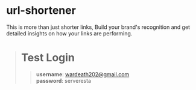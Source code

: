# url-shortener
This is more than just shorter links, Build your brand's recognition and get detailed insights on how your links are performing.

># Test Login   
>>**username**: wardeath202@gmail.com   
>>**password**: serveresta   
